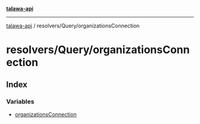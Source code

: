 [**talawa-api**](../../../README.md)

***

[talawa-api](../../../modules.md) / resolvers/Query/organizationsConnection

# resolvers/Query/organizationsConnection

## Index

### Variables

- [organizationsConnection](variables/organizationsConnection.md)
